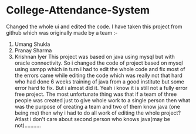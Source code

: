 # College-Attendance-System
Changed the whole ui and edited the code.
I have taken this project from github which was originally made by a team :- 
1. Umang Shukla
2. Pranay Sharma
3. Krishnan Iyer 
This project was based on java using mysql but with oracle connectivity. So i changed the code of project based on mysql using xampp which in turn i had to edit the whole code and fix most of the errors came while editing the code which was really not that hard who had done 6 weeks training of java from a good institute but some error hard to fix. But i almost did it. Yeah i know it is still not a fully error free project. The most unfortunate thing was that if a team of three people was created just to give whole work to a single person then what was the purpose of creating a team and two of them know java (one being me) then why i had to do all work of editing the whole project? Atlast i don't care about second person who knows java(may be not)........... 
